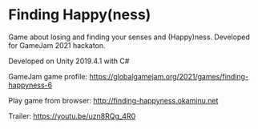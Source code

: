 # Finding Happy(ness)
Game about losing and finding your senses and (Happy)ness. Developed for GameJam 2021 hackaton.

Developed on Unity 2019.4.1 with C#

GameJam game profile: https://globalgamejam.org/2021/games/finding-happyness-6

Play game from browser: http://finding-happyness.okaminu.net

Trailer: https://youtu.be/uzn8RQg_4R0
